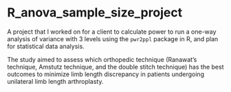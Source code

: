 # R_anova_sample_size_project

A project that I worked on for a client to calculate power to run a one-way analysis of variance with 3 levels using the `pwr2ppl` package in R, and plan for statistical data analysis.

The study aimed to assess which orthopedic technique (Ranawat’s technique, Amstutz technique, and the double stitch technique) has the best outcomes to minimize limb length discrepancy in patients undergoing unilateral limb length arthroplasty.
